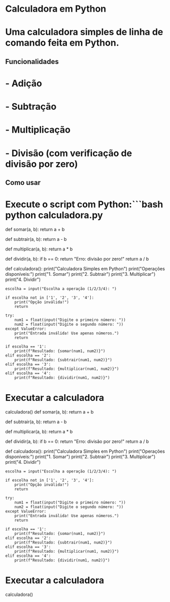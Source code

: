 # Calculadora em Python
# Uma calculadora simples de linha de comando feita em Python.
## Funcionalidades
# - Adição
# - Subtração
# - Multiplicação
# - Divisão (com verificação de divisão por zero)
## Como usar
# Execute o script com Python:```bash python calculadora.py
def somar(a, b):
    return a + b

def subtrair(a, b):
    return a - b

def multiplicar(a, b):
    return a * b

def dividir(a, b):
    if b == 0:
        return "Erro: divisão por zero!"
    return a / b

def calculadora():
    print("Calculadora Simples em Python")
    print("Operações disponíveis:")
    print("1. Somar")
    print("2. Subtrair")
    print("3. Multiplicar")
    print("4. Dividir")

    escolha = input("Escolha a operação (1/2/3/4): ")

    if escolha not in ['1', '2', '3', '4']:
        print("Opção inválida!")
        return

    try:
        num1 = float(input("Digite o primeiro número: "))
        num2 = float(input("Digite o segundo número: "))
    except ValueError:
        print("Entrada inválida! Use apenas números.")
        return

    if escolha == '1':
        print(f"Resultado: {somar(num1, num2)}")
    elif escolha == '2':
        print(f"Resultado: {subtrair(num1, num2)}")
    elif escolha == '3':
        print(f"Resultado: {multiplicar(num1, num2)}")
    elif escolha == '4':
        print(f"Resultado: {dividir(num1, num2)}")

# Executar a calculadora
calculadora()
def somar(a, b):
    return a + b

def subtrair(a, b):
    return a - b

def multiplicar(a, b):
    return a * b

def dividir(a, b):
    if b == 0:
        return "Erro: divisão por zero!"
    return a / b

def calculadora():
    print("Calculadora Simples em Python")
    print("Operações disponíveis:")
    print("1. Somar")
    print("2. Subtrair")
    print("3. Multiplicar")
    print("4. Dividir")

    escolha = input("Escolha a operação (1/2/3/4): ")

    if escolha not in ['1', '2', '3', '4']:
        print("Opção inválida!")
        return

    try:
        num1 = float(input("Digite o primeiro número: "))
        num2 = float(input("Digite o segundo número: "))
    except ValueError:
        print("Entrada inválida! Use apenas números.")
        return

    if escolha == '1':
        print(f"Resultado: {somar(num1, num2)}")
    elif escolha == '2':
        print(f"Resultado: {subtrair(num1, num2)}")
    elif escolha == '3':
        print(f"Resultado: {multiplicar(num1, num2)}")
    elif escolha == '4':
        print(f"Resultado: {dividir(num1, num2)}")

# Executar a calculadora
calculadora()
